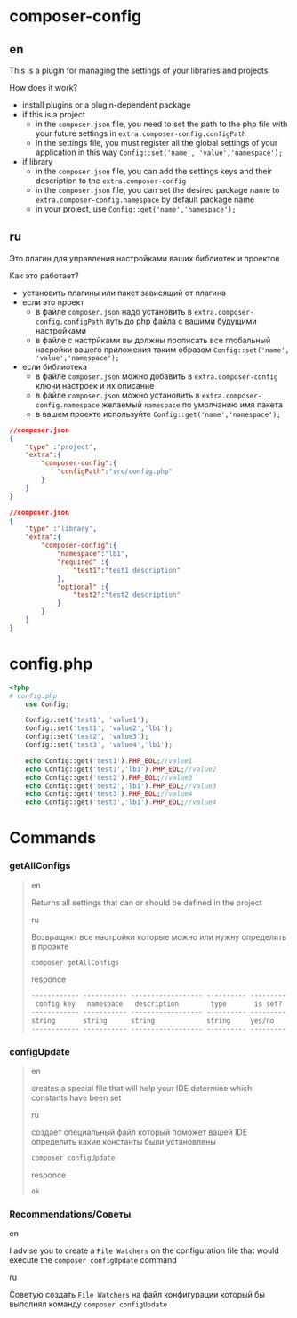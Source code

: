 # composer-config

## en

This is a plugin for managing the settings of your libraries and projects

How does it work?

- install plugins or a plugin-dependent package
- if this is a project
	- in the `composer.json` file, you need to set the path to the php file with your future settings in `extra.composer-config.configPath`
	- in the settings file, you must register all the global settings of your application in this way `Config::set('name', 'value','namespace');`
- if library
	- in the `composer.json` file, you can add the settings keys and their description to the `extra.composer-config`
	- in the `composer.json` file, you can set the desired package name to `extra.composer-config.namespace` by default package name
	- in your project, use `Config::get('name','namespace');`

## ru

Это плагин для управления настройками ваших библиотек и проектов

Как это работает?

- установить плагины или пакет зависящий от плагина
- если это проект
	- в файле `composer.json` надо установить в `extra.composer-config.configPath` путь до php файла с вашими будущими настройками
	- в файле с настрйками вы должны прописать все глобальный насройки вашего приложения таким образом `Config::set('name', 'value','namespace');`
- если библиотека
	- в файле `composer.json` можно добавить в `extra.composer-config` ключи настроек и их описание
	- в файле `composer.json` можно установить в `extra.composer-config.namespace` желаемый `namespace` по умолчанию имя пакета
	- в вашем проекте используйте `Config::get('name','namespace');`

```json
//composer.json
{
	"type" :"project",
	"extra":{
		"composer-config":{
			"configPath":"src/config.php"
		}
	}
}

```

```json
//composer.json
{
	"type" :"library",
	"extra":{
		"composer-config":{
			"namespace":"lb1",
			"required" :{
				"test1":"test1 description"
			},
			"optional" :{
				"test2":"test2 description"
			}
		}
	}
}

```

# config.php

```php
<?php
# config.php
    use Config;

	Config::set('test1', 'value1');
	Config::set('test1', 'value2','lb1');
	Config::set('test2', 'value3');
	Config::set('test3', 'value4','lb1');

	echo Config::get('test1').PHP_EOL;//value1
	echo Config::get('test1','lb1').PHP_EOL;//value2
	echo Config::get('test2').PHP_EOL;//value3
	echo Config::get('test2','lb1').PHP_EOL;//value3
	echo Config::get('test3').PHP_EOL;//value4
	echo Config::get('test3','lb1').PHP_EOL;//value4

```

# Commands

### getAllConfigs

> 
> en
> 
> Returns all settings that can or should be defined in the project
> 
> ru
> 
> Возвращякт все настройки которые можно или нужну определить в проэкте
>
>```bash
>composer getAllConfigs
>
>```
> responce
>```txt
> ------------ ----------- ------------------ ---------- --------- 
>  config key   namespace   description        type       is set?  
> ------------ ----------- ------------------ ---------- ---------
> string       string      string             string     yes/no
> ------------ ----------- ------------------ ---------- ---------
>
>```

### configUpdate

> 
> en
> 
> creates a special file that will help your IDE determine which constants have been set
> 
> ru
> 
> создает специальный файл который поможет вашей IDE определить какие константы 
> были установлены
>
>```bash
>composer configUpdate
>
>```
> responce
>```txt
>ok
>```

### Recommendations/Cоветы

en

I advise you to create a `File Watchers` on the configuration file that would execute the `composer configUpdate` command

ru

Советую создать `File Watchers` на файл конфигурации который бы выполнял команду `composer configUpdate` 